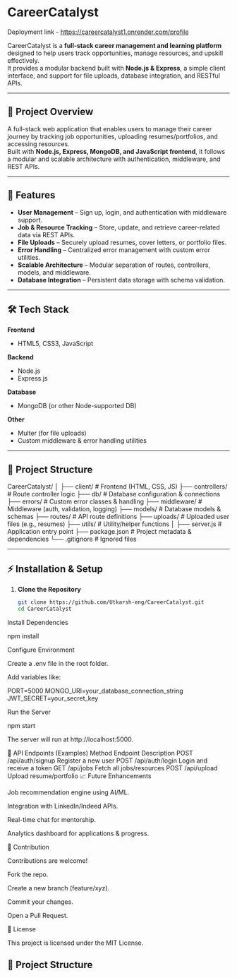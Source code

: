 # CareerCatalyst


Deployment link - https://careercatalyst1.onrender.com/profile

CareerCatalyst is a **full-stack career management and learning platform** designed to help users track opportunities, manage resources, and upskill effectively.  
It provides a modular backend built with **Node.js & Express**, a simple client interface, and support for file uploads, database integration, and RESTful APIs.

---

## 📌 Project Overview

A full-stack web application that enables users to manage their career journey by tracking job opportunities, uploading resumes/portfolios, and accessing resources.  
Built with **Node.js, Express, MongoDB, and JavaScript frontend**, it follows a modular and scalable architecture with authentication, middleware, and REST APIs.  

---

## 🚀 Features

- **User Management** – Sign up, login, and authentication with middleware support.  
- **Job & Resource Tracking** – Store, update, and retrieve career-related data via REST APIs.  
- **File Uploads** – Securely upload resumes, cover letters, or portfolio files.  
- **Error Handling** – Centralized error management with custom error utilities.  
- **Scalable Architecture** – Modular separation of routes, controllers, models, and middleware.  
- **Database Integration** – Persistent data storage with schema validation.  

---

## 🛠 Tech Stack

**Frontend**  
- HTML5, CSS3, JavaScript  

**Backend**  
- Node.js  
- Express.js  

**Database**  
- MongoDB (or other Node-supported DB)  

**Other**  
- Multer (for file uploads)  
- Custom middleware & error handling utilities  

---
## 📂 Project Structure

CareerCatalyst/
│
├── client/ # Frontend (HTML, CSS, JS)
├── controllers/ # Route controller logic
├── db/ # Database configuration & connections
├── errors/ # Custom error classes & handling
├── middleware/ # Middleware (auth, validation, logging)
├── models/ # Database models & schemas
├── routes/ # API route definitions
├── uploads/ # Uploaded user files (e.g., resumes)
├── utils/ # Utility/helper functions
│
├── server.js # Application entry point
├── package.json # Project metadata & dependencies
└── .gitignore # Ignored files


---

## ⚡ Installation & Setup

1. **Clone the Repository**
   ```bash
   git clone https://github.com/Utkarsh-eng/CareerCatalyst.git
   cd CareerCatalyst


Install Dependencies

npm install


Configure Environment

Create a .env file in the root folder.

Add variables like:

PORT=5000
MONGO_URI=your_database_connection_string
JWT_SECRET=your_secret_key


Run the Server

npm start


The server will run at http://localhost:5000.

📡 API Endpoints (Examples)
Method	Endpoint	Description
POST	/api/auth/signup	Register a new user
POST	/api/auth/login	Login and receive a token
GET	/api/jobs	Fetch all jobs/resources
POST	/api/upload	Upload resume/portfolio
📈 Future Enhancements

Job recommendation engine using AI/ML.

Integration with LinkedIn/Indeed APIs.

Real-time chat for mentorship.

Analytics dashboard for applications & progress.

🤝 Contribution

Contributions are welcome!

Fork the repo.

Create a new branch (feature/xyz).

Commit your changes.

Open a Pull Request.

📜 License

This project is licensed under the MIT License.

## 📂 Project Structure

